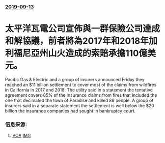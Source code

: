 ### [2019-09-13](/news/2019/09/13/index.md)

##### 
# 太平洋瓦電公司宣佈與一群保險公司達成和解協議，前者將為2017年和2018年加利福尼亞州山火造成的索賠承擔110億美元。 

Pacific Gas & Electric and a group of insurers announced Friday they reached an $11 billion settlement to cover most of the claims from wildfires in California in 2017 and 2018. The utility said in a statement the tentative agreement covers 85% of the insurance claims from fires that included the one that decimated the town of Paradise and killed 86 people. A group of insurers said in a separate statement the settlement is well below the $20 billion the insurance companies had sought in bankruptcy court.


### 信息来源:

1. [VOA](https://www.voanews.com/usa/pge-reaches-11b-deal-california-wildfire-insurers) [IMG](https://media.voltron.voanews.com/Drupal/01live-166/2019-09/AP_19256527999974.jpg)
